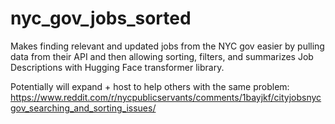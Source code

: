 # nyc_gov_jobs_sorted

Makes finding relevant and updated jobs from the NYC gov easier by pulling data from their API and then allowing sorting, filters, and summarizes Job Descriptions with Hugging Face transformer library.

Potentially will expand + host to help others with the same problem: https://www.reddit.com/r/nycpublicservants/comments/1bayjkf/cityjobsnycgov_searching_and_sorting_issues/
